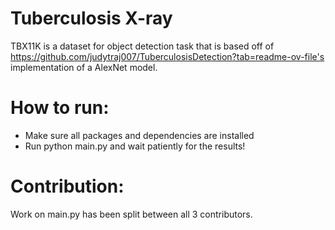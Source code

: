 # Tuberculosis X-ray

TBX11K is a dataset for object detection task that is based off of https://github.com/judytraj007/TuberculosisDetection?tab=readme-ov-file's implementation of a AlexNet model.

# How to run:
- Make sure all packages and dependencies are installed
- Run python main.py and wait patiently for the results!

# Contribution:
Work on main.py has been split between all 3 contributors. 
